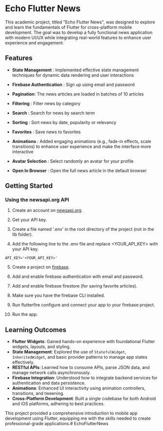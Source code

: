 # Echo Flutter News

This academic project, titled "Echo Flutter News", was designed to explore and learn the fundamentals of Flutter for cross-platform mobile development. The goal was to develop a fully functional news application with modern UI/UX while integrating real-world features to enhance user experience and engagement.



## Features
- **State Management** : Implemented effective state management techniques for dynamic data rendering and user interactions
- **Firebase Authentication** : Sign up using email and password
- **Pagination**: The news articles are loaded in batches of 10 articles
- **Filtering** : Filter news by category
- **Search** : Search for news by search term
- **Sorting** : Sort news by date, popularity or relevancy
- **Favorites** : Save news to favorites
- **Animations** : Added engaging animations (e.g., fade-in effects, scale transitions) to enhance user experience and make the interface more interactive

- **Avatar Selection** : Select randomly an avatar for your profile
- **Open In Browser** : Open the full news article in the default browser

## Getting Started

### Using the newsapi.org API

1. Create an account on [newsapi.org](https://newsapi.org/).

2. Get your API key.

3. Create a file named '.env' in the root directory of the project (not in the lib folder).

4. Add the following line to the .env file and replace <YOUR_API_KEY> with your API key.

`API_KEY='<YOUR_API_KEY>'`

5. Create a project on [firebase](https://console.firebase.google.com/).

6. Add and enable firebase authentication with email and password.

7. Add and enable firebase firestore (for saving favorite articles).

8. Make sure you have the firebase CLI installed.

9. Run flutterfire configure and connect your app to your firebase project.

10. Run the app.

## Learning Outcomes

- **Flutter Widgets**: Gained hands-on experience with foundational Flutter widgets, layouts, and styling.
- **State Management**: Explored the use of `StatefulWidget`, `InheritedWidget`, and basic provider patterns to manage app states effectively.
- **RESTful APIs**: Learned how to consume APIs, parse JSON data, and manage network calls asynchronously.
- **Firebase Integration**: Understood how to integrate backend services for authentication and data persistence.
- **Animations**: Enhanced UI interactivity using animation controllers, transitions, and tweening.
- **Cross-Platform Development**: Built a single codebase for both Android and iOS platforms, adhering to best practices.


This project provided a comprehensive introduction to mobile app development using Flutter, equipping me with the skills needed to create professional-grade applications.# EchoFlutterNews
